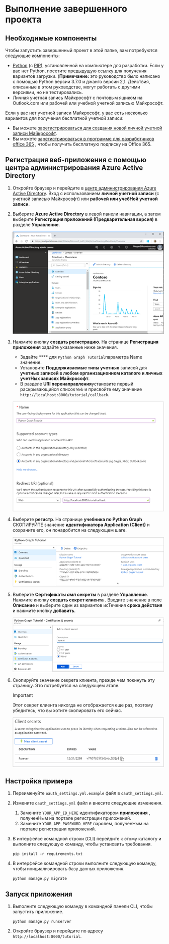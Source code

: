 # <a name="how-to-run-the-completed-project"></a>Выполнение завершенного проекта

## <a name="prerequisites"></a>Необходимые компоненты

Чтобы запустить завершенный проект в этой папке, вам потребуются следующие компоненты:

- [Python](https://www.python.org/) (с [PIP](https://pypi.org/project/pip/)), установленной на компьютере для разработки. Если у вас нет Python, посетите предыдущую ссылку для получения вариантов загрузки. (**Примечание:** это руководство было написано с помощью Python версии 3.7.0 и джанго версии 2,1. Действия, описанные в этом руководстве, могут работать с другими версиями, но не тестировались.
- Личная учетная запись Майкрософт с почтовым ящиком на Outlook.com или рабочей или учебной учетной записью Майкрософт.

Если у вас нет учетной записи Майкрософт, у вас есть несколько вариантов для получения бесплатной учетной записи:

- Вы можете [зарегистрироваться для создания новой личной учетной записи Майкрософт](https://signup.live.com/signup?wa=wsignin1.0&rpsnv=12&ct=1454618383&rver=6.4.6456.0&wp=MBI_SSL_SHARED&wreply=https://mail.live.com/default.aspx&id=64855&cbcxt=mai&bk=1454618383&uiflavor=web&uaid=b213a65b4fdc484382b6622b3ecaa547&mkt=E-US&lc=1033&lic=1).
- Вы можете [зарегистрироваться в программе для разработчиков office 365](https://developer.microsoft.com/office/dev-program) , чтобы получить бесплатную подписку на Office 365.

## <a name="register-a-web-application-with-the-azure-active-directory-admin-center"></a>Регистрация веб-приложения с помощью центра администрирования Azure Active Directory

1. Откройте браузер и перейдите в [центр администрирования Azure Active Directory](https://aad.portal.azure.com). Вход с использованием **личной учетной записи** (с учетной записью Майкрософт) или **рабочей или учебНой учетной записи**.

1. Выберите **Azure Active Directory** в левой панели навигации, а затем выберите **Регистрация приложений (Предварительная версия)** в разделе **Управление**.

    ![Снимок экрана с регистрациями приложений ](/tutorial/images/aad-portal-app-registrations.png)

1. Нажмите кнопку **создать регистрацию**. На странице **Регистрация приложения** задайте указанные ниже значения.

    - Задайте **** для `Python Graph Tutorial`параметра Name значение.
    - Установите **Поддерживаемые типы учетных** записей для **учетных записей в любом организационном каталоге и личных учетНых записях Майкрософт**.
    - В разделе **URI перенаправления**установите первый раскрывающийся список `Web` и присвойте ему значение `http://localhost:8000/tutorial/callback`.

    ![Снимок страницы "регистрация приложения"](/tutorial/images/aad-register-an-app.png)

1. Выберите **регистр**. На странице **учебника по Python Graph** СКОПИРУЙТЕ значение **идентификатора Application (Client)** и сохраните его, он понадобится на следующем шаге.

    ![Снимок экрана с ИДЕНТИФИКАТОРом приложения для новой регистрации приложения](/tutorial/images/aad-application-id.png)

1. Выберите **Сертификаты _амп_ секреты** в разделе **Управление**. Нажмите кнопку **создать секрет клиента** . Введите значение в поле **Описание** и выберите один из вариантов исТечения **срока действия** и нажмите кнопку **добавить**.

    ![Снимок экрана: диалоговое окно добавления секрета клиента](/tutorial/images/aad-new-client-secret.png)

1. Скопируйте значение секрета клиента, прежде чем покинуть эту страницу. Это потребуется на следующем этапе.

    > [!IMPORTANT]
    > Этот секрет клиента никогда не отображается еще раз, поэтому убедитесь, что вы хотите скопировать его сейчас.

    ![Снимок экрана с недавно добавленным секретом клиента](/tutorial/images/aad-copy-client-secret.png)

## <a name="configure-the-sample"></a>Настройка примера

1. Переименуйте `oauth_settings.yml.example` файл в `oauth_settings.yml`.
1. Измените `oauth_settings.yml` файл и внесите следующие изменения.
    1. Замените `YOUR_APP_ID_HERE` идентификатором **приложения** , полученНым на портале регистрации приложений.
    1. Замените `YOUR_APP_PASSWORD_HERE` паролем, полученНым на портале регистрации приложений.
1. В интерфейсе командной строки (CLI) перейдите к этому каталогу и выполните следующую команду, чтобы установить требования.

    ```Shell
    pip install -r requirements.txt
    ```

1. В интерфейсе командной строки выполните следующую команду, чтобы инициализировать базу данных приложения.

    ```Shell
    python manage.py migrate
    ```

## <a name="run-the-sample"></a>Запуск приложения

1. Выполните следующую команду в командной панели CLI, чтобы запустить приложение.

    ```Shell
    python manage.py runserver
    ```

1. Откройте браузер и перейдите по адресу `http://localhost:8000/tutorial`.